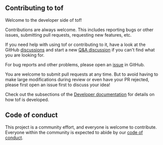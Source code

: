 ## Contributing to tof

Welcome to the developer side of tof!

Contributions are always welcome.
This includes reporting bugs or other issues, submitting pull requests, requesting new features, etc.

If you need help with using tof or contributing to it, have a look at the GitHub [discussions](https://github.com/scipp/tof/discussions) and start a new [Q&A discussion](https://github.com/scipp/tof/discussions/categories/q-a) if you can't find what you are looking for.

For bug reports and other problems, please open an [issue](https://github.com/scipp/tof/issues/new) in GitHub.

You are welcome to submit pull requests at any time.
But to avoid having to make large modifications during review or even have your PR rejected, please first open an issue first to discuss your idea!

Check out the subsections of the [Developer documentation](https://scipp.github.io/tof/developer/index.html) for details on how tof is developed.

## Code of conduct

This project is a community effort, and everyone is welcome to contribute.
Everyone within the community is expected to abide by our [code of conduct](https://github.com/scipp/tof/blob/main/CODE_OF_CONDUCT.md).
